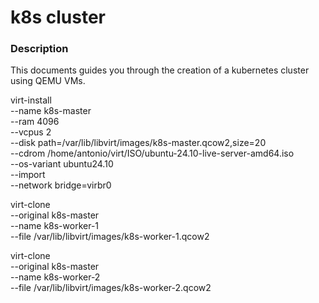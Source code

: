 # k8s cluster 

### Description
This documents guides you through the creation of a kubernetes cluster using QEMU VMs.


virt-install \
  --name k8s-master \
  --ram 4096 \
  --vcpus 2 \
  --disk path=/var/lib/libvirt/images/k8s-master.qcow2,size=20 \
  --cdrom /home/antonio/virt/ISO/ubuntu-24.10-live-server-amd64.iso \
  --os-variant ubuntu24.10 \
  --import \
  --network bridge=virbr0

  virt-clone \
  --original k8s-master \
  --name k8s-worker-1 \
  --file /var/lib/libvirt/images/k8s-worker-1.qcow2

  virt-clone \
  --original k8s-master \
  --name k8s-worker-2 \
  --file /var/lib/libvirt/images/k8s-worker-2.qcow2